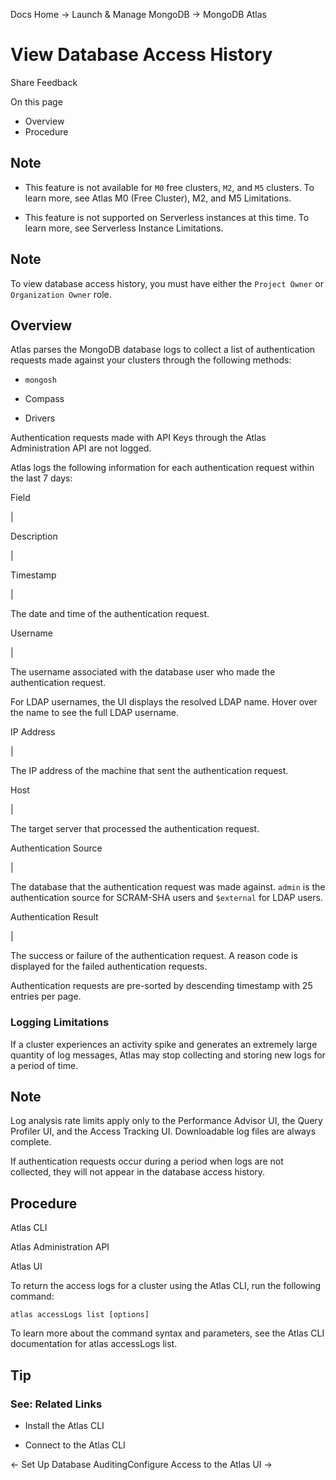 Docs Home → Launch & Manage MongoDB → MongoDB Atlas

# View Database Access History

Share Feedback

On this page

  * Overview
  * Procedure

## Note

  * This feature is not available for `M0` free clusters, `M2`, and `M5` clusters. To learn more, see Atlas M0 (Free Cluster), M2, and M5 Limitations.

  * This feature is not supported on Serverless instances at this time. To learn more, see Serverless Instance Limitations.

## Note

To view database access history, you must have either the `Project Owner` or
`Organization Owner` role.

## Overview

Atlas parses the MongoDB database logs to collect a list of authentication
requests made against your clusters through the following methods:

  * `mongosh`

  * Compass

  * Drivers

Authentication requests made with API Keys through the Atlas Administration
API are not logged.

Atlas logs the following information for each authentication request within
the last 7 days:

Field

|

Description  
  
|  
  
Timestamp

|

The date and time of the authentication request.  
  
Username

|

The username associated with the database user who made the authentication
request.

For LDAP usernames, the UI displays the resolved LDAP name. Hover over the
name to see the full LDAP username.  
  
IP Address

|

The IP address of the machine that sent the authentication request.  
  
Host

|

The target server that processed the authentication request.  
  
Authentication Source

|

The database that the authentication request was made against. `admin` is the
authentication source for SCRAM-SHA users and `$external` for LDAP users.  
  
Authentication Result

|

The success or failure of the authentication request. A reason code is
displayed for the failed authentication requests.  
  
Authentication requests are pre-sorted by descending timestamp with 25 entries
per page.

### Logging Limitations

If a cluster experiences an activity spike and generates an extremely large
quantity of log messages, Atlas may stop collecting and storing new logs for a
period of time.

## Note

Log analysis rate limits apply only to the Performance Advisor UI, the Query
Profiler UI, and the Access Tracking UI. Downloadable log files are always
complete.

If authentication requests occur during a period when logs are not collected,
they will not appear in the database access history.

## Procedure

Atlas CLI

Atlas Administration API

Atlas UI

To return the access logs for a cluster using the Atlas CLI, run the following
command:

    
    
    atlas accessLogs list [options]  
      
  
To learn more about the command syntax and parameters, see the Atlas CLI
documentation for atlas accessLogs list.

## Tip

### See: Related Links

  * Install the Atlas CLI

  * Connect to the Atlas CLI

← Set Up Database AuditingConfigure Access to the Atlas UI →

